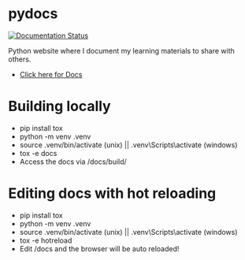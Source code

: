 # pydocs

[![Documentation Status](https://readthedocs.org/projects/python-learning-docs/badge/?version=latest)](https://python-learning-docs.readthedocs.io/en/latest/?badge=latest)

Python website where I document my learning materials to share with others.

 - [Click here for Docs](https://python-learning-docs.readthedocs.io/en/latest/)

# Building locally

 - pip install tox
 - python -m venv .venv
 - source .venv/bin/activate (unix) || .venv\Scripts\activate (windows)
 - tox -e docs
 - Access the docs via /docs/build/

# Editing docs with hot reloading

 - pip install tox
 - python -m venv .venv
 - source .venv/bin/activate (unix) || .venv\Scripts\activate (windows)
 - tox -e hotreload
 - Edit /docs and the browser will be auto reloaded!